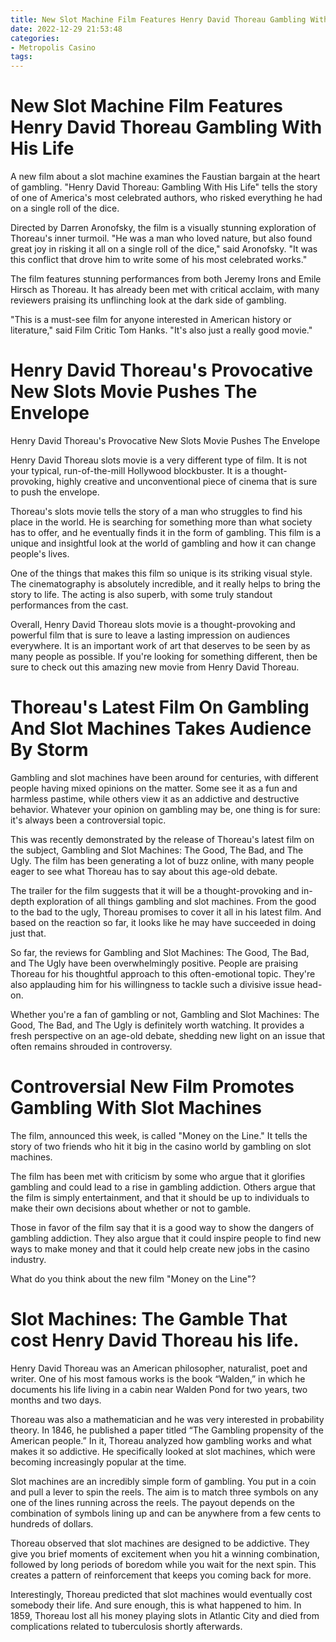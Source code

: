 ```yaml
---
title: New Slot Machine Film Features Henry David Thoreau Gambling With His Life
date: 2022-12-29 21:53:48
categories:
- Metropolis Casino
tags:
---
```



#  New Slot Machine Film Features Henry David Thoreau Gambling With His Life

A new film about a slot machine examines the Faustian bargain at the heart of gambling. "Henry David Thoreau: Gambling With His Life" tells the story of one of America's most celebrated authors, who risked everything he had on a single roll of the dice.

Directed by Darren Aronofsky, the film is a visually stunning exploration of Thoreau's inner turmoil. "He was a man who loved nature, but also found great joy in risking it all on a single roll of the dice," said Aronofsky. "It was this conflict that drove him to write some of his most celebrated works."

The film features stunning performances from both Jeremy Irons and Emile Hirsch as Thoreau. It has already been met with critical acclaim, with many reviewers praising its unflinching look at the dark side of gambling.

"This is a must-see film for anyone interested in American history or literature," said Film Critic Tom Hanks. "It's also just a really good movie."

#  Henry David Thoreau's Provocative New Slots Movie Pushes The Envelope

Henry David Thoreau's Provocative New Slots Movie Pushes The Envelope

Henry David Thoreau slots movie is a very different type of film. It is not your typical, run-of-the-mill Hollywood blockbuster. It is a thought-provoking, highly creative and unconventional piece of cinema that is sure to push the envelope.

Thoreau's slots movie tells the story of a man who struggles to find his place in the world. He is searching for something more than what society has to offer, and he eventually finds it in the form of gambling. This film is a unique and insightful look at the world of gambling and how it can change people's lives.

One of the things that makes this film so unique is its striking visual style. The cinematography is absolutely incredible, and it really helps to bring the story to life. The acting is also superb, with some truly standout performances from the cast.

Overall, Henry David Thoreau slots movie is a thought-provoking and powerful film that is sure to leave a lasting impression on audiences everywhere. It is an important work of art that deserves to be seen by as many people as possible. If you're looking for something different, then be sure to check out this amazing new movie from Henry David Thoreau.

#  Thoreau's Latest Film On Gambling And Slot Machines Takes Audience By Storm

Gambling and slot machines have been around for centuries, with different people having mixed opinions on the matter. Some see it as a fun and harmless pastime, while others view it as an addictive and destructive behavior. Whatever your opinion on gambling may be, one thing is for sure: it's always been a controversial topic.

This was recently demonstrated by the release of Thoreau's latest film on the subject, Gambling and Slot Machines: The Good, The Bad, and The Ugly. The film has been generating a lot of buzz online, with many people eager to see what Thoreau has to say about this age-old debate.

The trailer for the film suggests that it will be a thought-provoking and in-depth exploration of all things gambling and slot machines. From the good to the bad to the ugly, Thoreau promises to cover it all in his latest film. And based on the reaction so far, it looks like he may have succeeded in doing just that.

So far, the reviews for Gambling and Slot Machines: The Good, The Bad, and The Ugly have been overwhelmingly positive. People are praising Thoreau for his thoughtful approach to this often-emotional topic. They're also applauding him for his willingness to tackle such a divisive issue head-on.

Whether you're a fan of gambling or not, Gambling and Slot Machines: The Good, The Bad, and The Ugly is definitely worth watching. It provides a fresh perspective on an age-old debate, shedding new light on an issue that often remains shrouded in controversy.

#  Controversial New Film Promotes Gambling With Slot Machines

The film, announced this week, is called "Money on the Line." It tells the story of two friends who hit it big in the casino world by gambling on slot machines.

The film has been met with criticism by some who argue that it glorifies gambling and could lead to a rise in gambling addiction. Others argue that the film is simply entertainment, and that it should be up to individuals to make their own decisions about whether or not to gamble.

Those in favor of the film say that it is a good way to show the dangers of gambling addiction. They also argue that it could inspire people to find new ways to make money and that it could help create new jobs in the casino industry.

What do you think about the new film "Money on the Line"?

#  Slot Machines: The Gamble That cost Henry David Thoreau his life.

Henry David Thoreau was an American philosopher, naturalist, poet and writer. One of his most famous works is the book “Walden,” in which he documents his life living in a cabin near Walden Pond for two years, two months and two days.

Thoreau was also a mathematician and he was very interested in probability theory. In 1846, he published a paper titled “The Gambling propensity of the American people.” In it, Thoreau analyzed how gambling works and what makes it so addictive. He specifically looked at slot machines, which were becoming increasingly popular at the time.

Slot machines are an incredibly simple form of gambling. You put in a coin and pull a lever to spin the reels. The aim is to match three symbols on any one of the lines running across the reels. The payout depends on the combination of symbols lining up and can be anywhere from a few cents to hundreds of dollars.

Thoreau observed that slot machines are designed to be addictive. They give you brief moments of excitement when you hit a winning combination, followed by long periods of boredom while you wait for the next spin. This creates a pattern of reinforcement that keeps you coming back for more.

Interestingly, Thoreau predicted that slot machines would eventually cost somebody their life. And sure enough, this is what happened to him. In 1859, Thoreau lost all his money playing slots in Atlantic City and died from complications related to tuberculosis shortly afterwards.